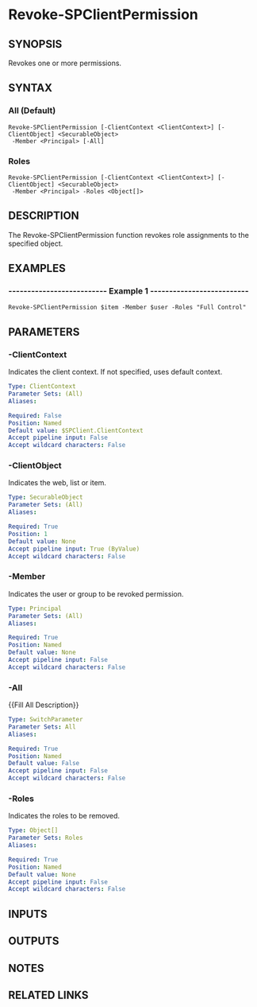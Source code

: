 # Revoke-SPClientPermission

## SYNOPSIS
Revokes one or more permissions.

## SYNTAX

### All (Default)
```
Revoke-SPClientPermission [-ClientContext <ClientContext>] [-ClientObject] <SecurableObject>
 -Member <Principal> [-All]
```

### Roles
```
Revoke-SPClientPermission [-ClientContext <ClientContext>] [-ClientObject] <SecurableObject>
 -Member <Principal> -Roles <Object[]>
```

## DESCRIPTION
The Revoke-SPClientPermission function revokes role assignments to the
specified object.

## EXAMPLES

### -------------------------- Example 1 --------------------------
```
Revoke-SPClientPermission $item -Member $user -Roles "Full Control"
```

## PARAMETERS

### -ClientContext
Indicates the client context.
If not specified, uses default context.

```yaml
Type: ClientContext
Parameter Sets: (All)
Aliases: 

Required: False
Position: Named
Default value: $SPClient.ClientContext
Accept pipeline input: False
Accept wildcard characters: False
```

### -ClientObject
Indicates the web, list or item.

```yaml
Type: SecurableObject
Parameter Sets: (All)
Aliases: 

Required: True
Position: 1
Default value: None
Accept pipeline input: True (ByValue)
Accept wildcard characters: False
```

### -Member
Indicates the user or group to be revoked permission.

```yaml
Type: Principal
Parameter Sets: (All)
Aliases: 

Required: True
Position: Named
Default value: None
Accept pipeline input: False
Accept wildcard characters: False
```

### -All
{{Fill All Description}}

```yaml
Type: SwitchParameter
Parameter Sets: All
Aliases: 

Required: True
Position: Named
Default value: False
Accept pipeline input: False
Accept wildcard characters: False
```

### -Roles
Indicates the roles to be removed.

```yaml
Type: Object[]
Parameter Sets: Roles
Aliases: 

Required: True
Position: Named
Default value: None
Accept pipeline input: False
Accept wildcard characters: False
```

## INPUTS

## OUTPUTS

## NOTES

## RELATED LINKS

